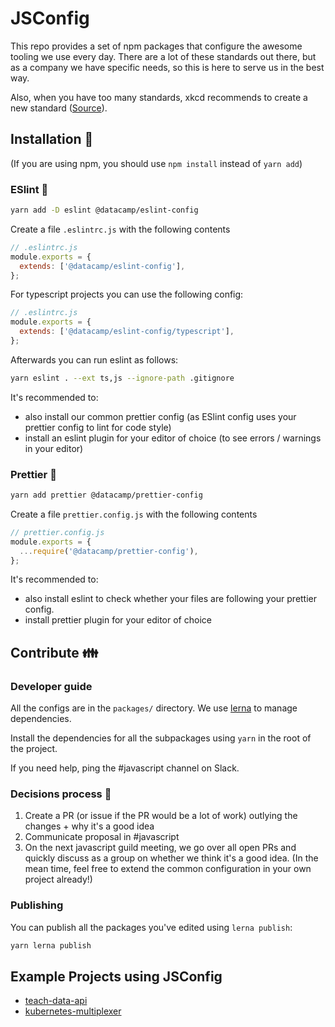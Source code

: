 # JSConfig

This repo provides a set of npm packages that configure the awesome tooling we use every day. There are a lot of these standards out there, but as a company we have specific needs, so this is here to serve us in the best way.

Also, when you have too many standards, xkcd recommends to create a new standard ([Source](https://xkcd.com/927/)).

## Installation :floppy_disk:

(If you are using npm, you should use `npm install` instead of `yarn add`)

### ESlint :wrench:

```bash
yarn add -D eslint @datacamp/eslint-config
```

Create a file `.eslintrc.js` with the following contents

```js
// .eslintrc.js
module.exports = {
  extends: ['@datacamp/eslint-config'],
};
```

For typescript projects you can use the following config:

```js
// .eslintrc.js
module.exports = {
  extends: ['@datacamp/eslint-config/typescript'],
};
```

Afterwards you can run eslint as follows:

```bash
yarn eslint . --ext ts,js --ignore-path .gitignore
```

It's recommended to:

- also install our common prettier config (as ESlint config uses your prettier config to lint for code style)
- install an eslint plugin for your editor of choice (to see errors / warnings in your editor)

### Prettier :nail_care:

```bash
yarn add prettier @datacamp/prettier-config
```

Create a file `prettier.config.js` with the following contents

```js
// prettier.config.js
module.exports = {
  ...require('@datacamp/prettier-config'),
};
```

It's recommended to:

- also install eslint to check whether your files are following your prettier config.
- install prettier plugin for your editor of choice

## Contribute :family:

### Developer guide

All the configs are in the `packages/` directory. We use [lerna](https://github.com/lerna/lerna) to manage dependencies.

Install the dependencies for all the subpackages using `yarn` in the root of the project.

If you need help, ping the #javascript channel on Slack.

### Decisions process :hocho:

1. Create a PR (or issue if the PR would be a lot of work) outlying the changes + why it's a good idea
2. Communicate proposal in #javascript
3. On the next javascript guild meeting, we go over all open PRs and quickly discuss as a group on whether we think it's a good idea. (In the mean time, feel free to extend the common configuration in your own project already!)

### Publishing

You can publish all the packages you've edited using `lerna publish`:

```bash
yarn lerna publish
```

## Example Projects using JSConfig

- [teach-data-api](https://github.com/datacamp-engineering/teach-data-api)
- [kubernetes-multiplexer](https://github.com/datacamp-engineering/kubernetes-multiplexer)
